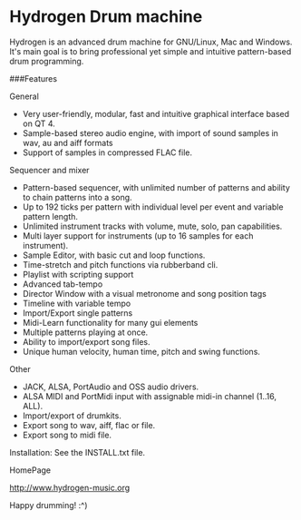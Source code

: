 # Hydrogen        Drum machine

Hydrogen is an advanced drum machine for GNU/Linux, Mac and Windows.
It's main goal is to bring professional yet simple and intuitive pattern-based drum programming.

###Features

General

 * Very user-friendly, modular, fast and intuitive graphical interface based on QT 4.
 * Sample-based stereo audio engine, with import of sound samples in wav, au and aiff formats 
 * Support of samples in compressed FLAC file.



Sequencer and mixer

 * Pattern-based sequencer, with unlimited number of patterns and ability to chain patterns into a song.
 * Up to 192 ticks per pattern with individual level per event and variable pattern length.
 * Unlimited instrument tracks with volume, mute, solo, pan capabilities.
 * Multi layer support for instruments (up to 16 samples for each instrument).
 * Sample Editor, with basic cut and loop functions. 
 * Time-stretch and pitch functions via rubberband cli.
 * Playlist with scripting support
 * Advanced tab-tempo
 * Director Window with a visual metronome and song position tags
 * Timeline with variable tempo
 * Import/Export single patterns
 * Midi-Learn functionality for many gui elements
 * Multiple patterns playing at once.
 * Ability to import/export song files.
 * Unique human velocity, human time, pitch and swing functions.


Other
 
* JACK, ALSA, PortAudio and OSS audio drivers.
* ALSA MIDI and PortMidi input with assignable midi-in channel (1..16, ALL).
* Import/export of drumkits.
* Export song to wav, aiff, flac or file.
* Export song to midi file.

Installation:
	See the INSTALL.txt file.

HomePage

http://www.hydrogen-music.org


Happy drumming!  :^)